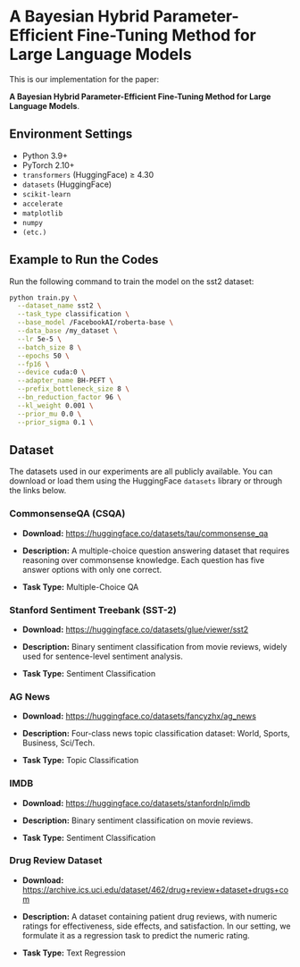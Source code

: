 # A Bayesian Hybrid Parameter-Efficient Fine-Tuning Method for Large Language Models
This is our implementation for the paper:  

**A Bayesian Hybrid Parameter-Efficient Fine-Tuning Method for Large Language Models**.  




## Environment Settings  

- Python 3.9+
- PyTorch 2.10+
- `transformers` (HuggingFace) ≥ 4.30
- `datasets` (HuggingFace)
- `scikit-learn`  
- `accelerate`   
- `matplotlib`
- `numpy`
- `(etc.)`
## Example to Run the Codes  

Run the following command to train the model on the sst2 dataset:  

```bash
python train.py \
  --dataset_name sst2 \
  --task_type classification \
  --base_model /FacebookAI/roberta-base \
  --data_base /my_dataset \
  --lr 5e-5 \
  --batch_size 8 \
  --epochs 50 \
  --fp16 \
  --device cuda:0 \
  --adapter_name BH-PEFT \
  --prefix_bottleneck_size 8 \
  --bn_reduction_factor 96 \
  --kl_weight 0.001 \
  --prior_mu 0.0 \
  --prior_sigma 0.1 \

```
## Dataset

The datasets used in our experiments are all publicly available. You can download or load them using the HuggingFace `datasets` library or through the links below.

### CommonsenseQA (CSQA)

- **Download:** https://huggingface.co/datasets/tau/commonsense_qa

- **Description:** A multiple-choice question answering dataset that requires reasoning over commonsense knowledge. Each question has five answer options with only one correct.

- **Task Type:** Multiple-Choice QA

### Stanford Sentiment Treebank (SST-2)

- **Download:** https://huggingface.co/datasets/glue/viewer/sst2

- **Description:** Binary sentiment classification from movie reviews, widely used for sentence-level sentiment analysis.

- **Task Type:** Sentiment Classification

### AG News

- **Download:** https://huggingface.co/datasets/fancyzhx/ag_news

- **Description:** Four-class news topic classification dataset: World, Sports, Business, Sci/Tech.

- **Task Type:** Topic Classification

### IMDB
- **Download:**  https://huggingface.co/datasets/stanfordnlp/imdb

- **Description:** Binary sentiment classification on movie reviews.

- **Task Type:** Sentiment Classification

### Drug Review Dataset
- **Download:** https://archive.ics.uci.edu/dataset/462/drug+review+dataset+drugs+com

- **Description:**  A dataset containing patient drug reviews, with numeric ratings for effectiveness, side effects, and satisfaction. In our setting, we formulate it as a regression task to predict the numeric rating.

- **Task Type:** Text Regression